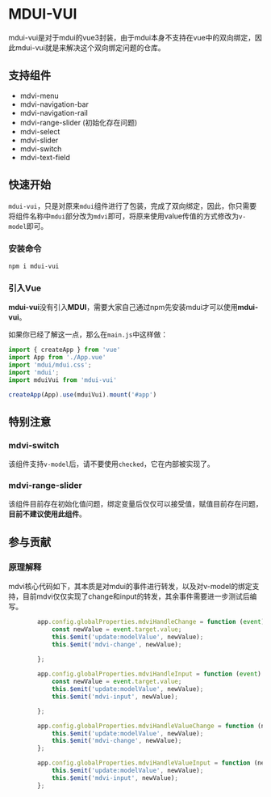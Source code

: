 # MDUI-VUI

mdui-vui是对于mdui的vue3封装，由于mdui本身不支持在vue中的双向绑定，因此mdui-vui就是来解决这个双向绑定问题的仓库。

## 支持组件
- mdvi-menu
- mdvi-navigation-bar
- mdvi-navigation-rail
- mdvi-range-slider (初始化存在问题)
- mdvi-select
- mdvi-slider
- mdvi-switch
- mdvi-text-field

## 快速开始

`mdui-vui`，只是对原来`mdui`组件进行了包装，完成了双向绑定，因此，你只需要将组件名称中`mdui`部分改为`mdvi`即可，将原来使用value传值的方式修改为`v-model`即可。

### 安装命令

`npm i mdui-vui`

### 引入Vue

**mdui-vui**没有引入**MDUI**，需要大家自己通过npm先安装mdui才可以使用**mdui-vui**。

如果你已经了解这一点，那么在`main.js`中这样做：

```JavaScript
import { createApp } from 'vue'
import App from './App.vue'
import 'mdui/mdui.css';
import 'mdui';
import mduiVui from 'mdui-vui'

createApp(App).use(mduiVui).mount('#app')

```



## 特别注意

### mdvi-switch

该组件支持`v-model`后，请不要使用`checked`，它在内部被实现了。

### mdvi-range-slider

该组件目前存在初始化值问题，绑定变量后仅仅可以接受值，赋值目前存在问题，**目前不建议使用此组件**。


## 参与贡献

### 原理解释

mdvi核心代码如下，其本质是对mdui的事件进行转发，以及对v-model的绑定支持，目前mdvi仅仅实现了change和input的转发，其余事件需要进一步测试后编写。

```JavaScript
        app.config.globalProperties.mdviHandleChange = function (event) {
            const newValue = event.target.value;
            this.$emit('update:modelValue', newValue);
            this.$emit('mdvi-change', newValue);
            
        };

        app.config.globalProperties.mdviHandleInput = function (event) {
            const newValue = event.target.value;
            this.$emit('update:modelValue', newValue);
            this.$emit('mdvi-input', newValue);

        };

        app.config.globalProperties.mdviHandleValueChange = function (newValue) {
            this.$emit('update:modelValue', newValue);
            this.$emit('mdvi-change', newValue);
        };

        app.config.globalProperties.mdviHandleValueInput = function (newValue) {
            this.$emit('update:modelValue', newValue);
            this.$emit('mdvi-input', newValue);
        };
```